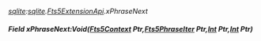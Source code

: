 _[sqlite](../../modules/sqlite/sqlite-module.md):[sqlite](../../modules/sqlite/sqlite-module.md).[Fts5ExtensionApi](../../modules/sqlite/sqlite-fts5extensionapi.md).xPhraseNext_
##### Field xPhraseNext:Void([Fts5Context](../../modules/sqlite/sqlite-fts5context.md) Ptr,[Fts5PhraseIter](../../modules/sqlite/sqlite-fts5phraseiter.md) Ptr,[Int](../../modules/wonkey/wonkey-types-int.md) Ptr,[Int](../../modules/wonkey/wonkey-types-int.md) Ptr)
